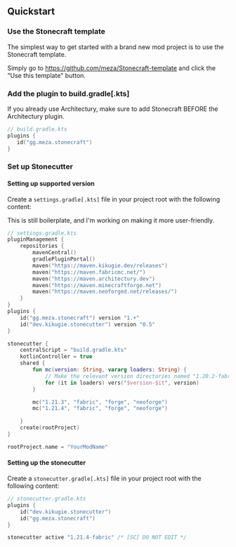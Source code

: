 
## Quickstart

### Use the Stonecraft template

The simplest way to get started with a brand new mod project is to use the Stonecraft template.

Simply go to https://github.com/meza/Stonecraft-template and click the "Use this template" button.

### Add the plugin to build.gradle[.kts]

If you already use Architectury, make sure to add Stonecraft BEFORE the Architectury plugin.

```kotlin
// build.gradle.kts
plugins {
   id("gg.meza.stonecraft") 
}
```

### Set up Stonecutter

#### Setting up supported version

Create a `settings.gradle[.kts]` file in your project root with the following content:

This is still boilerplate, and I'm working on making it more user-friendly.

```kotlin
// settings.gradle.kts
pluginManagement {
    repositories {
        mavenCentral()
        gradlePluginPortal()
        maven("https://maven.kikugie.dev/releases")
        maven("https://maven.fabricmc.net/")
        maven("https://maven.architectury.dev")
        maven("https://maven.minecraftforge.net")
        maven("https://maven.neoforged.net/releases/")
    }
}
plugins {
    id("gg.meza.stonecraft") version "1.+"
    id("dev.kikugie.stonecutter") version "0.5"
}

stonecutter {
    centralScript = "build.gradle.kts"
    kotlinController = true
    shared {
        fun mc(version: String, vararg loaders: String) {
            // Make the relevant version directories named "1.20.2-fabric", "1.20.2-forge", etc.
            for (it in loaders) vers("$version-$it", version)
        }

        mc("1.21.3", "fabric", "forge", "neoforge")
        mc("1.21.4", "fabric", "forge", "neoforge")

    }
    create(rootProject)
}

rootProject.name = "YourModName"

```

#### Setting up the stonecutter

Create a `stonecutter.gradle[.kts]` file in your project root with the following content:

```kotlin
// stonecutter.gradle.kts
plugins {
    id("dev.kikugie.stonecutter")
    id("gg.meza.stonecraft")
}

stonecutter active "1.21.4-fabric" /* [SC] DO NOT EDIT */
```
